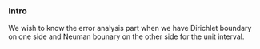 

### **Intro**

We wish to know the error analysis part when we have Dirichlet boundary on one side and Neuman bounary on the other side for the unit interval.

